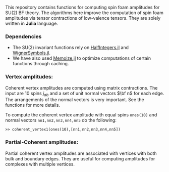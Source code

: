 This repository contains functions for computing spin foam amplitudes for SU(2) BF theory. The algorithms here improve the computation of spin foam amplitudes via tensor contractions of low-valence tensors. They are solely written in **Julia** language. 

<!-- Spin foam amplitude is typically associated with a 2-complex which is dual to a triangulations. Tbe boundary data for the coherent amplitudes are spin labels and normal vectors. -->


### Dependencies
* The SU(2) invariant functions rely on [HalfIntegers.jl](https://github.com/sostock/HalfIntegers.jl) and [WignerSymbols.jl](https://github.com/Jutho/WignerSymbols.jl).
* We have also used [Memoize.jl](https://github.com/JuliaCollections/Memoize.jl) to optimize computations of certain functions through caching.


### Vertex amplitudes:
Coherent vertex amplitudes are computed using matrix contractions. The input are 10 spins $j_{ab}$ and a set of unit normal vectors $\bf n$ for each edge. The arrangements of the normal vectors is very important. See the functions for more details. 

To compute the coherent vertex amplitude with equal spins `ones(10)` and normal vectors `nn1,nn2,nn3,nn4,nn5` do the following:

`>> coherent_vertex1(ones(10),[nn1,nn2,nn3,nn4,nn5])`


### Partial-Coherent amplitudes:
Partial coherent vertex amplitudes are associated with vertices with both bulk and boundary edges. They are useful for computing amplitudes for complexes with multiple vertices. 



